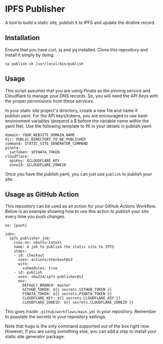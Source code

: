 # IPFS Publisher
A tool to build a static site, publish it to IPFS and update the dnslink record.

## Installation
Ensure that you have curl, jq and yq installed. Clone this repository and install it simply by doing:
```
cp publish.sh /usr/local/bin/publish
```

## Usage
This script assumes that you are using Pinata as the pinning service and Cloudflare to manage your DNS records. So, you will need the API Keys with the proper permissions from these services.

In your static site project's directory, create a new file and name it publish.yaml. For the API keys/tokens, you are encouraged to use bash environment variables (prepend a $ before the variable name within the yaml file). Use the following template to fill in your details in publish.yaml:
```
domain: YOUR_WEBSITE_DOMAIN_NAME
dir: PUBLIC_DIRECTORY_TO_BE_PUBLISHED
command: STATIC_SITE_GENERATOR_COMMAND
pinata:
  jwtToken: $PINATA_TOKEN
cloudflare:
  apiKey: $CLOUDFLARE_KEY
  zoneId: $CLOUDFLARE_ZONEID
```

Once you have the publish.yaml, you can just use `publish` to publish your site.

## Usage as GitHub Action
This repository can be used as an action for your GitHub Actions Workflow. Below is an example showing how to use this action to publish your site every time you push changes.
```
on: [push]

jobs:
  ipfs_publisher_job:
    runs-on: ubuntu-latest
    name: A job to publish the static site to IPFS
    steps:
    - id: checkout
      uses: actions/checkout@v2
      with:
        submodules: true
    - id: publish
      uses: sha224/ipfs-publisher@v1
      env:
        DEFAULT_BRANCH: master
        GITHUB_TOKEN: ${{ secrets.GITHUB_TOKEN }}
        PINATA_TOKEN: ${{ secrets.PINATA_TOKEN }}
        CLOUDFLARE_KEY: ${{ secrets.CLOUDFLARE_KEY }}
        CLOUDFLARE_ZONEID: ${{ secrets.CLOUDFLARE_ZONEID }}
```
This goes inside `.github/workflows/main.yml` in your repository. Remember to populate the secrets in your repository settings.

Note that hugo is the only command supported out of the box right now. However, if you are using something else, you can add a step to install your static site generator package.
